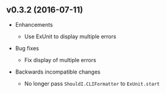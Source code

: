 ## v0.3.2 (2016-07-11)

* Enhancements
  * Use ExUnit to display multiple errors

* Bug fixes
  * Fix display of multiple errors

* Backwards incompatible changes
  * No longer pass `ShouldI.CLIFormatter` to `ExUnit.start`
